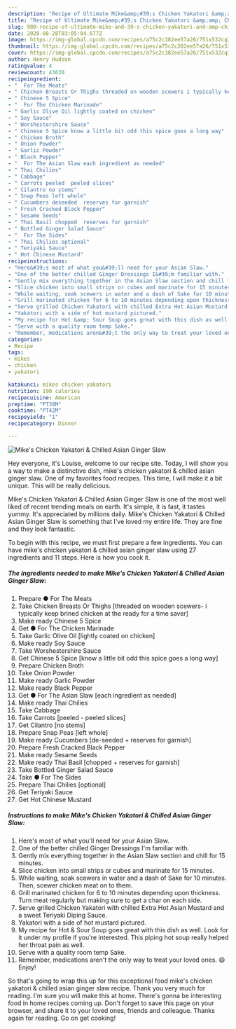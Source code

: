 ```yaml
---
description: "Recipe of Ultimate Mike&amp;#39;s Chicken Yakatori &amp;amp; Chilled Asian Ginger Slaw"
title: "Recipe of Ultimate Mike&amp;#39;s Chicken Yakatori &amp;amp; Chilled Asian Ginger Slaw"
slug: 980-recipe-of-ultimate-mike-and-39-s-chicken-yakatori-and-amp-chilled-asian-ginger-slaw
date: 2020-08-28T03:05:04.677Z
image: https://img-global.cpcdn.com/recipes/a75c2c382ee57a26/751x532cq70/mikes-chicken-yakatori-chilled-asian-ginger-slaw-recipe-main-photo.jpg
thumbnail: https://img-global.cpcdn.com/recipes/a75c2c382ee57a26/751x532cq70/mikes-chicken-yakatori-chilled-asian-ginger-slaw-recipe-main-photo.jpg
cover: https://img-global.cpcdn.com/recipes/a75c2c382ee57a26/751x532cq70/mikes-chicken-yakatori-chilled-asian-ginger-slaw-recipe-main-photo.jpg
author: Henry Hudson
ratingvalue: 4
reviewcount: 43630
recipeingredient:
- "  For The Meats"
- " Chicken Breasts Or Thighs threaded on wooden scewers i typically keep brined chicken at the ready for a time saver"
- " Chinese 5 Spice"
- "  For The Chicken Marinade"
- " Garlic Olive Oil lightly coated on chicken"
- " Soy Sauce"
- " Worshestershire Sauce"
- " Chinese 5 Spice know a little bit odd this spice goes a long way"
- " Chicken Broth"
- " Onion Powder"
- " Garlic Powder"
- " Black Pepper"
- "  For The Asian Slaw each ingredient as needed"
- " Thai Chilies"
- " Cabbage"
- " Carrots peeled  peeled slices"
- " Cilantro no stems"
- " Snap Peas left whole"
- " Cucumbers deseeded  reserves for garnish"
- " Fresh Cracked Black Pepper"
- " Sesame Seeds"
- " Thai Basil chopped  reserves for garnish"
- " Bottled Ginger Salad Sauce"
- "  For The Sides"
- " Thai Chilies optional"
- " Teriyaki Sauce"
- " Hot Chinese Mustard"
recipeinstructions:
- "Here&#39;s most of what you&#39;ll need for your Asian Slaw."
- "One of the better chilled Ginger Dressings I&#39;m familiar with."
- "Gently mix everything together in the Asian Slaw section and chill for 15 minutes."
- "Slice chicken into small strips or cubes and marinate for 15 minutes."
- "While waiting, soak scewers in water and a dash of Sake for 10 minutes. Then, scewer chicken meat on to them."
- "Grill marinated chicken for 6 to 10 minutes depending upon thickness. Turn meat regularly but making sure to get a char on each side."
- "Serve grilled Chicken Yakatori with chilled Extra Hot Asian Mustard and a sweet Teriyaki Diping Sauce."
- "Yakatori with a side of hot mustard pictured."
- "My recipe for Hot &amp; Sour Soup goes great with this dish as well. Look for it under my profile if you&#39;re interested. This piping hot soup really helped her throat pain as well."
- "Serve with a quality room temp Sake."
- "Remember, medications aren&#39;t the only way to treat your loved ones. 😆 Enjoy!"
categories:
- Recipe
tags:
- mikes
- chicken
- yakatori

katakunci: mikes chicken yakatori 
nutrition: 190 calories
recipecuisine: American
preptime: "PT38M"
cooktime: "PT42M"
recipeyield: "1"
recipecategory: Dinner

---
```



![Mike&#39;s Chicken Yakatori &amp; Chilled Asian Ginger Slaw](https://img-global.cpcdn.com/recipes/a75c2c382ee57a26/751x532cq70/mikes-chicken-yakatori-chilled-asian-ginger-slaw-recipe-main-photo.jpg)

Hey everyone, it's Louise, welcome to our recipe site. Today, I will show you a way to make a distinctive dish, mike&#39;s chicken yakatori &amp; chilled asian ginger slaw. One of my favorites food recipes. This time, I will make it a bit unique. This will be really delicious.



Mike&#39;s Chicken Yakatori &amp; Chilled Asian Ginger Slaw is one of the most well liked of recent trending meals on earth. It's simple, it is fast, it tastes yummy. It's appreciated by millions daily. Mike&#39;s Chicken Yakatori &amp; Chilled Asian Ginger Slaw is something that I've loved my entire life. They are fine and they look fantastic.


To begin with this recipe, we must first prepare a few ingredients. You can have mike&#39;s chicken yakatori &amp; chilled asian ginger slaw using 27 ingredients and 11 steps. Here is how you cook it.

<!--inarticleads1-->

##### The ingredients needed to make Mike&#39;s Chicken Yakatori &amp; Chilled Asian Ginger Slaw:

1. Prepare  ● For The Meats
1. Take  Chicken Breasts Or Thighs [threaded on wooden scewers- i typically keep brined chicken at the ready for a time saver]
1. Make ready  Chinese 5 Spice
1. Get  ● For The Chicken Marinade
1. Take  Garlic Olive Oil [lightly coated on chicken]
1. Make ready  Soy Sauce
1. Take  Worshestershire Sauce
1. Get  Chinese 5 Spice [know a little bit odd this spice goes a long way]
1. Prepare  Chicken Broth
1. Take  Onion Powder
1. Make ready  Garlic Powder
1. Make ready  Black Pepper
1. Get  ● For The Asian Slaw [each ingredient as needed]
1. Make ready  Thai Chilies
1. Take  Cabbage
1. Take  Carrots [peeled - peeled slices]
1. Get  Cilantro [no stems]
1. Prepare  Snap Peas [left whole]
1. Make ready  Cucumbers [de-seeded + reserves for garnish]
1. Prepare  Fresh Cracked Black Pepper
1. Make ready  Sesame Seeds
1. Make ready  Thai Basil [chopped + reserves for garnish]
1. Take  Bottled Ginger Salad Sauce
1. Take  ● For The Sides
1. Prepare  Thai Chilies [optional]
1. Get  Teriyaki Sauce
1. Get  Hot Chinese Mustard




<!--inarticleads2-->

##### Instructions to make Mike&#39;s Chicken Yakatori &amp; Chilled Asian Ginger Slaw:

1. Here&#39;s most of what you&#39;ll need for your Asian Slaw.
1. One of the better chilled Ginger Dressings I&#39;m familiar with.
1. Gently mix everything together in the Asian Slaw section and chill for 15 minutes.
1. Slice chicken into small strips or cubes and marinate for 15 minutes.
1. While waiting, soak scewers in water and a dash of Sake for 10 minutes. Then, scewer chicken meat on to them.
1. Grill marinated chicken for 6 to 10 minutes depending upon thickness. Turn meat regularly but making sure to get a char on each side.
1. Serve grilled Chicken Yakatori with chilled Extra Hot Asian Mustard and a sweet Teriyaki Diping Sauce.
1. Yakatori with a side of hot mustard pictured.
1. My recipe for Hot &amp; Sour Soup goes great with this dish as well. Look for it under my profile if you&#39;re interested. This piping hot soup really helped her throat pain as well.
1. Serve with a quality room temp Sake.
1. Remember, medications aren&#39;t the only way to treat your loved ones. 😆 Enjoy!




So that's going to wrap this up for this exceptional food mike&#39;s chicken yakatori &amp; chilled asian ginger slaw recipe. Thank you very much for reading. I'm sure you will make this at home. There's gonna be interesting food in home recipes coming up. Don't forget to save this page on your browser, and share it to your loved ones, friends and colleague. Thanks again for reading. Go on get cooking!
